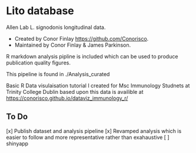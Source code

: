 # Lito database

Allen Lab L. signodonis longitudinal data. 

* Created by Conor Finlay https://github.com/Conorisco.
* Maintained by Conor Finlay & James Parkinson.

R markdown analysis pipline is included which can be used to produce publication quality figures.

This pipeline is found in ./Analysis_curated

Basic R Data visulaisation tutorial I created for Msc Immunology Studnets at Trinity College Dublin based upon this data is availible at https://conorisco.github.io/dataviz_immunology_r/

## To Do

[x] Publish dataset and analysis pipeline
[x] Revamped analysis which is easier to follow and more representative rather than exahaustive
[ ] shinyapp
